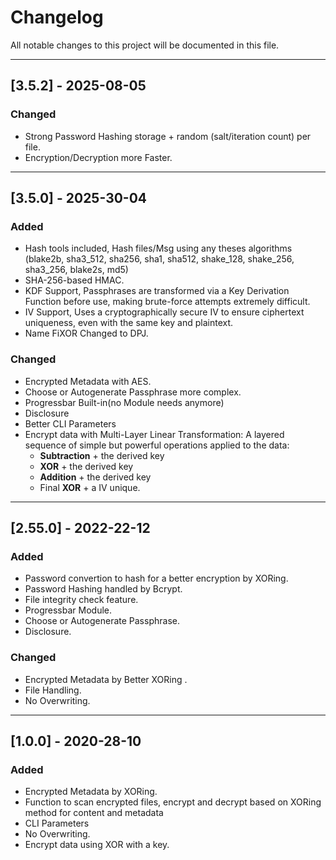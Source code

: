 # Changelog

All notable changes to this project will be documented in this file.


---

## [3.5.2] - 2025-08-05
### Changed
- Strong Password Hashing storage + random (salt/iteration count) per file.
- Encryption/Decryption more Faster.
---

## [3.5.0] - 2025-30-04
### Added
- Hash tools included, Hash files/Msg using any theses algorithms (blake2b, sha3_512, sha256, sha1, sha512, shake_128, shake_256, sha3_256, blake2s, md5)
- SHA-256-based HMAC.
- KDF Support, Passphrases are transformed via a Key Derivation Function before use, making brute-force attempts extremely difficult.
- IV Support, Uses a cryptographically secure IV to ensure ciphertext uniqueness, even with the same key and plaintext.
- Name FiXOR Changed to DPJ.
### Changed
- Encrypted Metadata with AES.
- Choose or Autogenerate Passphrase more complex.
- Progressbar Built-in(no Module needs anymore)
- Disclosure
- Better CLI Parameters
- Encrypt data with Multi-Layer Linear Transformation:
  A layered sequence of simple but powerful operations applied to the data:
  - **Subtraction** + the derived key
  - **XOR** + the derived key
  - **Addition** + the derived key
  - Final **XOR** + a IV unique.
---

## [2.55.0] - 2022-22-12
### Added
- Password convertion to hash for a better encryption by XORing.
- Password Hashing handled by Bcrypt.
- File integrity check feature.
- Progressbar Module.
- Choose or Autogenerate Passphrase.
- Disclosure.
### Changed
- Encrypted Metadata by Better XORing .
- File Handling.
- No Overwriting.
---

## [1.0.0] - 2020-28-10
### Added
- Encrypted Metadata by XORing.
- Function to scan encrypted files, encrypt and decrypt based on XORing method for content and metadata
- CLI Parameters 
- No Overwriting.
- Encrypt data using XOR with a key.
